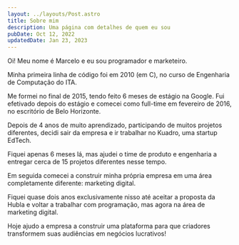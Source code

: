 ```yaml
---
layout: ../layouts/Post.astro
title: Sobre mim
description: Uma página com detalhes de quem eu sou
pubDate: Oct 12, 2022
updatedDate: Jan 23, 2023
---
```


Oi! Meu nome é Marcelo e eu sou programador e marketeiro.

Minha primeira linha de código foi em 2010 (em C), no curso de Engenharia de
Computação do ITA.

Me formei no final de 2015, tendo feito 6 meses de estágio na Google. Fui
efetivado depois do estágio e comecei como full-time em fevereiro de 2016, no
escritório de Belo Horizonte.

Depois de 4 anos de muito aprendizado, participando de muitos projetos
diferentes, decidi sair da empresa e ir trabalhar no Kuadro, uma startup EdTech.

Fiquei apenas 6 meses lá, mas ajudei o time de produto e engenharia a entregar
cerca de 15 projetos diferentes nesse tempo.

Em seguida comecei a construir minha própria empresa em uma área completamente
diferente: marketing digital.

Fiquei quase dois anos exclusivamente nisso até aceitar a proposta da Hubla e
voltar a trabalhar com programação, mas agora na área de marketing digital.

Hoje ajudo a empresa a construir uma plataforma para que criadores transformem
suas audiências em negócios lucrativos!
